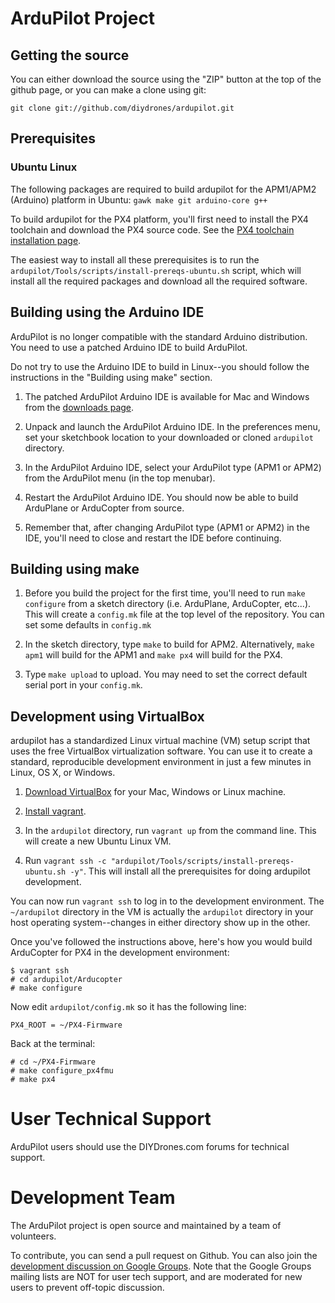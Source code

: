 # ArduPilot Project

## Getting the source

You can either download the source using the "ZIP" button at the top
of the github page, or you can make a clone using git:

```
git clone git://github.com/diydrones/ardupilot.git
```

## Prerequisites

### Ubuntu Linux

The following packages are required to build ardupilot for the
APM1/APM2 (Arduino) platform in Ubuntu: `gawk make git arduino-core
g++`

To build ardupilot for the PX4 platform, you'll first need to install
the PX4 toolchain and download the PX4 source code.  See the [PX4
toolchain installation
page](https://pixhawk.ethz.ch/px4/dev/toolchain_installation_lin).

The easiest way to install all these prerequisites is to run the
`ardupilot/Tools/scripts/install-prereqs-ubuntu.sh` script, which will
install all the required packages and download all the required
software.


## Building using the Arduino IDE

ArduPilot is no longer compatible with the standard Arduino
distribution.  You need to use a patched Arduino IDE to build
ArduPilot.

Do not try to use the Arduino IDE to build in Linux--you should follow
the instructions in the "Building using make" section.

1. The patched ArduPilot Arduino IDE is available for Mac and Windows
   from the [downloads
   page](http://code.google.com/p/ardupilot-mega/downloads/list).

2. Unpack and launch the ArduPilot Arduino IDE. In the preferences
   menu, set your sketchbook location to your downloaded or cloned
   `ardupilot` directory.

3. In the ArduPilot Arduino IDE, select your ArduPilot type (APM1 or
   APM2) from the ArduPilot menu (in the top menubar).

4. Restart the ArduPilot Arduino IDE. You should now be able to build
   ArduPlane or ArduCopter from source.

5. Remember that, after changing ArduPilot type (APM1 or APM2) in the
   IDE, you'll need to close and restart the IDE before continuing.


## Building using make

 1. Before you build the project for the first time, you'll need to run `make
    configure` from a  sketch directory (i.e. ArduPlane, ArduCopter, etc...).
    This will create a `config.mk` file at the top level of the repository. You
    can set some defaults in `config.mk`

 2. In the sketch directory, type `make` to build for
    APM2. Alternatively, `make apm1` will build for the APM1 and `make
    px4` will build for the PX4.

 3. Type `make upload` to upload. You may need to set the correct default
    serial port in your `config.mk`.


## Development using VirtualBox

ardupilot has a standardized Linux virtual machine (VM) setup script
that uses the free VirtualBox virtualization software.  You can use it
to create a standard, reproducible development environment in just a
few minutes in Linux, OS X, or Windows.

 1. [Download VirtualBox](https://www.virtualbox.org/wiki/Downloads)
 for your Mac, Windows or Linux machine.

 2. [Install vagrant](http://docs.vagrantup.com/v2/installation/).

 4. In the `ardupilot` directory, run `vagrant up` from the command
 line.  This will create a new Ubuntu Linux VM.

 5. Run `vagrant ssh -c
 "ardupilot/Tools/scripts/install-prereqs-ubuntu.sh -y"`.  This will
 install all the prerequisites for doing ardupilot development.

You can now run `vagrant ssh` to log in to the development
environment.  The `~/ardupilot` directory in the VM is actually the
`ardupilot` directory in your host operating system--changes in either
directory show up in the other.

Once you've followed the instructions above, here's how you would
build ArduCopter for PX4 in the development environment:

```
$ vagrant ssh
# cd ardupilot/Arducopter
# make configure
```

Now edit `ardupilot/config.mk` so it has the following line:

```
PX4_ROOT = ~/PX4-Firmware
```

Back at the terminal:

```
# cd ~/PX4-Firmware
# make configure_px4fmu
# make px4
```

# User Technical Support

ArduPilot users should use the DIYDrones.com forums for technical support.

# Development Team

The ArduPilot project is open source and maintained by a team of volunteers.

To contribute, you can send a pull request on Github. You can also
join the [development discussion on Google
Groups](https://groups.google.com/forum/?fromgroups#!forum/drones-discuss). Note
that the Google Groups mailing lists are NOT for user tech support,
and are moderated for new users to prevent off-topic discussion.
